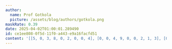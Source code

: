 ```yaml
---
author:
  name: Prof Gotkola
  picture: /assets/blog/authors/gotkola.png
maskRate: 0.39
date: 2025-04-02T01:00:01.289490
id: ce1ee808-0f5d-11f0-a443-e9a16facfd51
content: '[[5, 0, 3, 8, 0, 2, 0, 0, 4], [0, 0, 4, 9, 0, 0, 2, 1, 3], [0, 2, 0, 0, 3, 6, 9, 8, 0], [1, 3, 0, 2, 5, 7, 4, 0, 8], [0, 7, 8, 6, 9, 0, 5, 2, 1], [0, 5, 9, 1, 4, 8, 0, 3, 6], [3, 6, 0, 0, 0, 9, 0, 4, 0], [9, 4, 2, 3, 0, 1, 8, 0, 0], [8, 0, 0, 0, 0, 0, 3, 6, 9]]'
---
```

